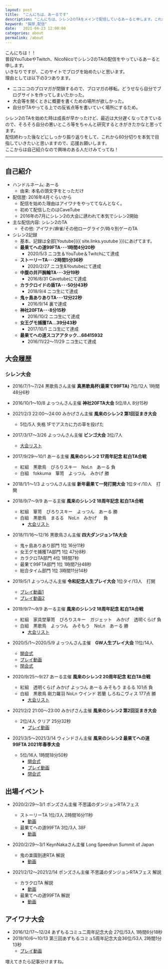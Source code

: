 ```yaml
---
layout: post
title:  "こんにちは、あーるです"
description: "こんにちは、シレン2のTAをメインで配信しているあーると申します。これからブログでTAに関する知識等をきょうゆうしていきます。"
keyword: "挨拶,配信"
date:   2021-04-23 12:00:00
categories: about
permalink: /about
---
```


こんにちは！！  
普段YouTubeやTwitch、NicoNicoでシレン2のTAの配信をやっているあーると申します。  
いきなりですが、このサイトでブログを始めたいと思います。  
理由としては以下の3つあります。

- ニコニコのブロマガが閉鎖するので、ブロマガの移転。どうせなら自分でブログサイトを作ってしまいたかった。
- 大会等を開くときに概要を書くための場所が欲しかった。
- 自分がTAやってる上での反省点等を書いていく場所にするため。

シレン2のTAを始めた時は成長が早かったけど、最近は大分遅くなってきているので、そろそろ自分の悪いところ等をちゃんと研究するときがきたかなと思ってます。  
配信終わった後などにしっかり振り返りをして、これから60分切りを本気で目指していきたいと思いますので、応援お願いします。  
ここからは自己紹介なので興味のある人だけみてってね！

---
## 自己紹介

- ハンドルネーム: あーる
  - 由来: 本名の頭文字をとっただけ
- 配信歴: 2016年4月ぐらいから
  - 配信を始めた理由はアイワナをやっててなんとなく。
  - 初めて配信したのはCaveTube
  - 2016年の7月にシレン2の大会に誘われて本気でシレン2開始
- 主な配信内容: シレン2のTA
  - その他: アイワナ/麻雀/その他ローグライク/時々別ゲーのTA
- シレン2記録
  - 基本、記録は全部[Youtube]({{ site.links.youtube }})にあげてます。
  - **最果てへの道99FTA･･･1時間4分20秒**
    - 2020/5/3 ニコ生＆YouTube＆Twitchにて達成
  - **ストーリーTA･･･2時間5分36秒**
    - 2020/2/27 ニコ生&Youtubeにて達成
  - **中腹の井戸腕輪TA･･･3分19秒**
    - 2016/8/31 Cavetubeにて達成
  - **カラクロイドの盾TA･･･50分43秒**
    - 2018/9/4 ニコ生にて達成
  - **鬼ヶ島ありありTA･･･12分22秒**
    - 2016/9/14 裏で達成
  - **神社20FTA･･･8分15秒**
    - 2016/10/2 ニコ生にて達成
  - **女王グモ捕獲TA…39分43秒**
    - 2017/10/1 ニコ生にて達成
  - **最果てへの道スコアアタック…68415932**
    - 2016/11/22～11/29 ニコ生にて達成


## 大会履歴

### シレン大会
  - 2016/7/1～7/24 黒歌鳥さん主催 **真黒歌鳥杯(最果て99FTA)** 7位/12人 1時間48分6秒

  - 2016/10/1～10/8 よっつんさん主催 **神社20FTA大会** 5位/8人 8分15秒

  - 2021/2/3 22:00～24:00 みかげさん主催 **風来のシレン2 第1回豆まき大会**
    - 5位/5人 失格 1Fでアスカに力の草を投げた

  - 2017/3/17～3/26 よっつんさん主催 **ビンゴ大会** 3位/7人
    - [大会リスト](https://www.youtube.com/playlist?list=PLuAWvOd_Y0c9-lkBknupx3C5FXnTpj6wk)

  - 2017/9/29～10/1 あーる主催 **風来のシレン2 17周年記念 紅白TA合戦**
    - 紅組　黒歌鳥　ぴろりスキー　NoLn　あーる 負
    - 白組　fokkuma　箪笥　よっつん　みかげ 勝

  - 2018/1/1～1/3 よっつんさん主催 **新年最果て一発打開大会** 1位タイ/10人　打開

  - 2018/9/7～9/9 あーる主催 **風来のシレン2 18周年記念 紅白TA合戦**
    - 紅組　箪笥　ぴろりスキー　よっつん　あーる 勝
    - 白組　黒歌鳥　まるる　NoLn　みかげ 　 負
      - [大会リスト](https://www.youtube.com/playlist?list=PLuAWvOd_Y0c_WApu4sHce3cnwKHWI-IKG)

  - 2018/11/16～12/16 黒歌鳥さん主催 **四大ダンジョンTA大会**
    - 鬼ヶ島ありあり部門 1位 16分11秒
    - 女王グモ捕獲TA部門 1位 47分8秒
    - カラクロTA部門 4位 1時間7秒
    - 最果て99FTA部門 1位 1時間7分48秒
    - 総合タイム部門 1位 3時間11分14秒

  - 2019/5/1 よっつんさん主催 **令和記念人生プレイ大会** 1位タイ/13人　打開
    - [プレイ動画1](https://www.youtube.com/watch?v=Z1z_vG8ScMs)
    - [プレイ動画2](https://www.youtube.com/watch?v=vJnFfH8vKc4)

  - 2019/9/7～9/9 あーる主催 **風来のシレン2 18周年記念 紅白TA合戦**
    - 紅組　家具埜箪笥　ぴろりスキー　ガジェット　みかげ　透明くらげ 負
    - 白組　黒歌鳥　よっつん　みそもう　NoLn　あーる 勝
      - [大会リスト](https://www.youtube.com/playlist?list=PLuAWvOd_Y0c9dLZLO8Odiqk48owsbV_de)

  - 2020/5/1～2020/5/9 よっつんさん主催　**GW人生プレイ大会** 11位/14人
    - [開会式](https://www.youtube.com/watch?v=t199kBIy86M)
    - [プレイ動画](https://www.youtube.com/watch?v=aWWI10c-V2k)
    - [閉会式](https://www.youtube.com/watch?v=lA7g9xn2PKc)

  - 2020/9/25～9/27 あーる主催 **風来のシレン2 20周年記念 紅白TA合戦**
    - 紅組　透明くらげ みかげ よっつん あーる みそもう まるる 101点 負
    - 白組　黒歌鳥 剛力羅羽 NoLn ウインド 若蘭 しろねこヴィス 177点 勝
      - [大会リスト](https://www.youtube.com/playlist?list=PLuAWvOd_Y0c-WSVoaLKDg6PizzUWmcUiT)

  - 2021/2/2 21:00～23:00 みかげさん主催 **風来のシレン2 第2回豆まき大会**
    - 2位/4人 クリア 25分32秒
      - [プレイ動画](https://www.youtube.com/watch?v=ph1A2_qNjgA)

  - 2021/3/5～2021/3/14 ウィンドさん主催 **風来のシレン2 最果てへの道99FTA 2021年春季大会**
    - 5位/16人 1時間18分50秒
      - [開会式](https://www.youtube.com/watch?v=OCt1CMQ4UDo)
      - [プレイ動画](https://www.youtube.com/watch?v=ph1A2_qNjgA)
      - [閉会式](https://www.youtube.com/watch?v=Dj5LwB2Z_Wc)

## 出場イベント
  - 2020/2/29～3/1 ポンズさん主催 不思議のダンジョンRTAフェス
    - ストーリーTA 1位/3人 2時間16分11秒
      - [動画](https://www.youtube.com/watch?v=ffaJGEVE7so)
    - 最果てへの道99FTA 3位/3人 38F
      - [動画](https://www.youtube.com/watch?v=QjzRJ4x2HIA)

  - 2020/2/29～3/1 KeynNakaさん主催 Long Speedrun Summit of Japan
    - 鬼の楽園到達RTA 解説
      - [動画](https://www.youtube.com/watch?v=TWT695JwQHw)

  - 2021/2/12～2021/2/14 ポンズさん主催 不思議のダンジョンRTAフェス 解説
    - カラクロTA 解説
      - [動画](https://www.youtube.com/watch?v=zg7vj4aRmNY)
    - 最果てへの道99FTA 解説
      - [動画](https://www.youtube.com/watch?v=DmijAJjZASY)

## アイワナ大会
  - 2016/12/17～12/24 あずもるコミュ二周年記念大会 27位/53人 1時間6分18秒
  - 2019/10/6～10/13 第三回あずもるコミュ5周年記念大会36位/53人 2時間1分13秒
    - [プレイ動画](https://www.youtube.com/watch?v=Zv-OWur0k54)

増えてきたら記事分けますね。
